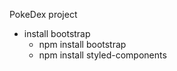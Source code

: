 PokeDex project


- install bootstrap
    - npm install bootstrap
    - npm install styled-components